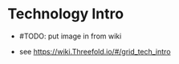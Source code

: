# Technology Intro

- #TODO: put image in from wiki

- see https://wiki.Threefold.io/#/grid_tech_intro



